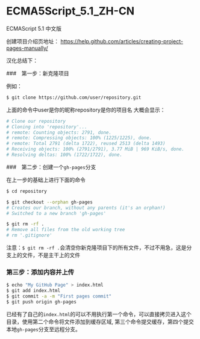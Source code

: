 ECMA5Script_5.1_ZH-CN
=====================

ECMAScript 5.1  中文版

创建项目介绍页地址：
https://help.github.com/articles/creating-project-pages-manually/

汉化总结下：

###　第一步：新克隆项目

例如：
```bash
$ git clone https://github.com/user/repository.git
```
上面的命令中user是你的昵称repository是你的项目名
大概会显示：
```bash
# Clone our repository
# Cloning into 'repository'...
# remote: Counting objects: 2791, done.
# remote: Compressing objects: 100% (1225/1225), done.
# remote: Total 2791 (delta 1722), reused 2513 (delta 1493)
# Receiving objects: 100% (2791/2791), 3.77 MiB | 969 KiB/s, done.
# Resolving deltas: 100% (1722/1722), done.
```
###　第二步：创建一个`gh-pages`分支

在上一步的基础上进行下面的命令
```bash
$ cd repository

$ git checkout --orphan gh-pages
# Creates our branch, without any parents (it's an orphan!)
# Switched to a new branch 'gh-pages'

$ git rm -rf .
# Remove all files from the old working tree
# rm '.gitignore'
```
注意：`$ git rm -rf .`会清空你新克隆项目下的所有文件，不过不用急，这是分支上的文件，不是主干上的文件

###  第三步：添加内容并上传

```bash
$ echo "My GitHub Page" > index.html
$ git add index.html
$ git commit -a -m "First pages commit"
$ git push origin gh-pages
```
已经有了自己的`index.html`的可以不用执行第一个命令，可以直接拷贝进入这个目录，使用第二个命令将文件添加到缓存区域,
第三个命令提交缓存，第四个提交本地`gh-pages`分支至远程分支。
